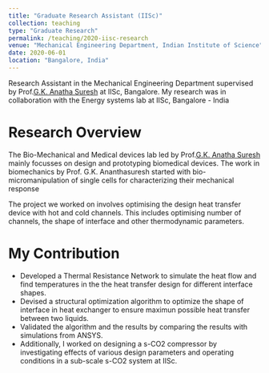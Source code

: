 ```yaml
---
title: "Graduate Research Assistant (IISc)"
collection: teaching
type: "Graduate Research"
permalink: /teaching/2020-iisc-research
venue: "Mechanical Engineering Department, Indian Institute of Science"
date: 2020-06-01
location: "Bangalore, India"
---
```


Research Assistant in the Mechanical Engineering Department supervised by Prof.[G.K. Anatha Suresh](https://mecheng.iisc.ac.in/suresh/) at IISc, Bangalore. My research was in collaboration with the Energy systems lab at IISc, Bangalore - India

Research Overview
======

The Bio-Mechanical and Medical devices lab led by Prof.[G.K. Anatha Suresh](https://mecheng.iisc.ac.in/suresh/) mainly focusses on design and prototyping biomedical devices. The work in biomechanics by Prof. G.K. Ananthasuresh started with bio-micromanipulation of single cells for characterizing their mechanical response  

The project we worked on involves optimising the design heat transfer device with hot and cold channels. This includes optimising number of channels, the shape of interface and other thermodynamic parameters.

My Contribution
======

* Developed a Thermal Resistance Network to simulate the heat flow and find temperatures in the the heat transfer design for different interface shapes.
* Devised a structural optimization algorithm to optimize the shape of interface in heat exchanger to ensure
maximun possible heat transfer between two liquids.
* Validated the algorithm and the results by comparing the results with simulations from ANSYS.
* Additionally, I worked on designing a s-CO2 compressor by investigating effects of various design parameters and operating conditions in a sub-scale s-CO2 system at IISc.
 
 



 



 

